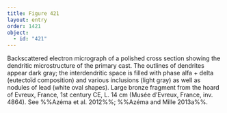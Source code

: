 ```yaml
---
title: Figure 421
layout: entry
order: 1421
object:
  - id: "421"
---
```


Backscattered electron micrograph of a polished cross section showing the dendritic microstructure of the primary cast. The outlines of dendrites appear dark gray; the interdendritic space is filled with phase alfa + delta (eutectoïd composition) and various inclusions (light gray) as well as nodules of lead (white oval shapes). Large bronze fragment from the hoard of Evreux, France, 1st century CE, L. 14 cm (Musée d’Evreux, France, inv. 4864). See %%Azéma et al. 2012%%; %%Azéma and Mille 2013a%%.
